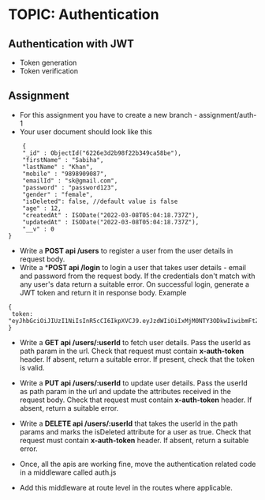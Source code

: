 # TOPIC: Authentication

## Authentication with JWT
- Token generation
- Token verification

## Assignment
- For this assignment you have to create a new branch - assignment/auth-1
- Your user document should look like this
```
 	{
    "_id" : ObjectId("6226e3d2b98f22b349ca58be"),
    "firstName" : "Sabiha",
    "lastName" : "Khan",
    "mobile" : "9898909087",
    "emailId" : "sk@gmail.com",
    "password" : "password123",
    "gender" : "female",
	"isDeleted": false, //default value is false 
    "age" : 12,
    "createdAt" : ISODate("2022-03-08T05:04:18.737Z"),
    "updatedAt" : ISODate("2022-03-08T05:04:18.737Z"),
    "__v" : 0
}
```


- Write a **POST api /users** to register a user from the user details in request body. 
- Write a ***POST api /login** to login a user that takes user details - email and password from the request body. If the credentials don't match with any user's data return a suitable error.
On successful login, generate a JWT token and return it in response body. Example 
```
{
 token: "eyJhbGciOiJIUzI1NiIsInR5cCI6IkpXVCJ9.eyJzdWIiOiIxMjM0NTY3ODkwIiwibmFtZSI6IkpvaG4gRG9lIiwiaWF0IjoxNTE2MjM5MDIyfQ.SflKxwRJSMeKKF2QT4fwpMeJf36POk6yJV_adQssw5c"
}
```
- Write a **GET api /users/:userId** to fetch user details. Pass the userId as path param in the url. Check that request must contain **x-auth-token** header. If absent, return a suitable error.
If present, check that the token is valid.

- Write a **PUT api /users/:userId** to update user details. Pass the userId as path param in the url and update the attributes received in the request body. Check that request must contain **x-auth-token** header. If absent, return a suitable error.

- Write a **DELETE api /users/:userId** that takes the userId in the path params and marks the isDeleted attribute for a user as true. Check that request must contain **x-auth-token** header. If absent, return a suitable error.

- Once, all the apis are working fine, move the authentication related code in a middleware called auth.js
- Add this middleware at route level in the routes where applicable.



